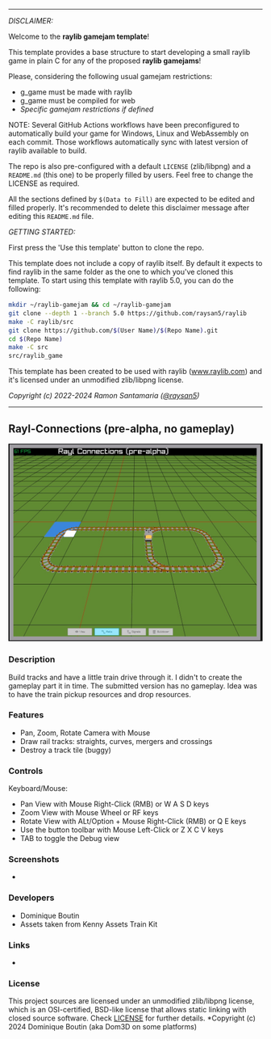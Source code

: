 -----------------------------------

_DISCLAIMER:_

Welcome to the **raylib gamejam template**!

This template provides a base structure to start developing a small raylib game in plain C for any of the proposed **raylib gamejams**!

Please, considering the following usual gamejam restrictions: 

 - g_game must be made with raylib
 - g_game must be compiled for web
 - _Specific gamejam restrictions if defined_
 
NOTE: Several GitHub Actions workflows have been preconfigured to automatically build your game for Windows, Linux and WebAssembly on each commit. Those workflows automatically sync with latest version of raylib available to build.

The repo is also pre-configured with a default `LICENSE` (zlib/libpng) and a `README.md` (this one) to be properly filled by users. Feel free to change the LICENSE as required.

All the sections defined by `$(Data to Fill)` are expected to be edited and filled properly. It's recommended to delete this disclaimer message after editing this `README.md` file.

_GETTING STARTED:_

First press the 'Use this template' button to clone the repo.

This template does not include a copy of raylib itself. By default it expects to find raylib in the same folder as the one to which you've cloned this template. To start using this template with raylib 5.0, you can do the following:

```sh
mkdir ~/raylib-gamejam && cd ~/raylib-gamejam
git clone --depth 1 --branch 5.0 https://github.com/raysan5/raylib
make -C raylib/src
git clone https://github.com/$(User Name)/$(Repo Name).git
cd $(Repo Name)
make -C src
src/raylib_game
```

This template has been created to be used with raylib (www.raylib.com) and it's licensed under an unmodified zlib/libpng license.

_Copyright (c) 2022-2024 Ramon Santamaria ([@raysan5](https://twitter.com/raysan5))_

-----------------------------------

## Rayl-Connections (pre-alpha, no gameplay)

![$(Rayl-Connections)](screenshots/rayl_connections.jpg "(Rayl-Connections)")

### Description

Build tracks and have a little train drive through it.
I didn't to create the gameplay part it in time. The submitted version has no gameplay.
Idea was to have the train pickup resources and drop resources.

### Features
 - Pan, Zoom, Rotate Camera with Mouse
 - Draw rail tracks: straights, curves, mergers and crossings
 - Destroy a track tile (buggy)

### Controls
Keyboard/Mouse:
 - Pan View with Mouse Right-Click (RMB) or W A S D keys
 - Zoom View with Mouse Wheel or RF keys
 - Rotate View with ALt/Option + Mouse Right-Click (RMB) or Q E keys
 - Use the button toolbar with Mouse Left-Click or Z X C V keys
 - TAB to toggle the Debug view 

### Screenshots

- 

### Developers

 - Dominique Boutin
 - Assets taken from Kenny Assets Train Kit
 
### Links

-

### License

This project sources are licensed under an unmodified zlib/libpng license, which is an OSI-certified, BSD-like license that allows static linking with closed source software. Check [LICENSE](LICENSE) for further details.
*Copyright (c) 2024 Dominique Boutin (aka Dom3D on some platforms)
